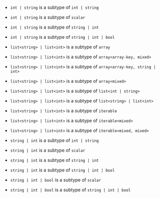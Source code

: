 - `int | string` is a subtype of `int | string`
- `int | string` is a subtype of `scalar`
- `int | string` is a subtype of `string | int`
- `int | string` is a subtype of `string | int | bool`

- `list<string> | list<int>` is a subtype of `array`
- `list<string> | list<int>` is a subtype of `array<array-key, mixed>`
- `list<string> | list<int>` is a subtype of `array<array-key, string | int>`
- `list<string> | list<int>` is a subtype of `array<mixed>`
- `list<string> | list<int>` is a subtype of `list<int | string>`
- `list<string> | list<int>` is a subtype of `list<string> | list<int>`
- `list<string> | list<int>` is a subtype of `iterable`
- `list<string> | list<int>` is a subtype of `iterable<mixed>`
- `list<string> | list<int>` is a subtype of `iterable<mixed, mixed>`

- `string | int` is a subtype of `int | string`
- `string | int` is a subtype of `scalar`
- `string | int` is a subtype of `string | int`
- `string | int` is a subtype of `string | int | bool`

- `string | int | bool` is a subtype of `scalar`
- `string | int | bool` is a subtype of `string | int | bool`
